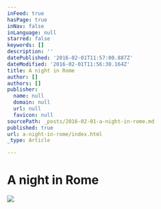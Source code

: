 ```yaml
---
inFeed: true
hasPage: true
inNav: false
inLanguage: null
starred: false
keywords: []
description: ''
datePublished: '2016-02-01T11:57:00.887Z'
dateModified: '2016-02-01T11:56:30.164Z'
title: A night in Rome
author: []
authors: []
publisher:
  name: null
  domain: null
  url: null
  favicon: null
sourcePath: _posts/2016-02-01-a-night-in-rome.md
published: true
url: a-night-in-rome/index.html
_type: Article

---
```

# A night in Rome
![](https://the-grid-user-content.s3-us-west-2.amazonaws.com/277f14c2-ded9-433e-b3b3-4805e023e861.JPG)